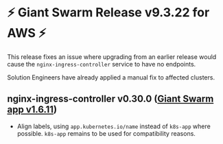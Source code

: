 # :zap: Giant Swarm Release v9.3.22 for AWS :zap:

This release fixes an issue where upgrading from an earlier release would cause the `nginx-ingress-controller` service to have no endpoints.

Solution Engineers have already applied a manual fix to affected clusters.

## nginx-ingress-controller v0.30.0 ([Giant Swarm app v1.6.11](https://github.com/giantswarm/nginx-ingress-controller-app/blob/master/CHANGELOG.md#v1611-2020-05-26))

- Align labels, using `app.kubernetes.io/name` instead of `k8s-app` where possible. `k8s-app` remains to be used for compatibility reasons.
